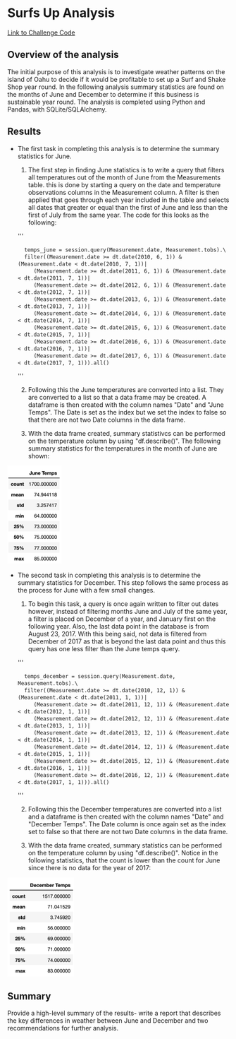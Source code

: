 # Surfs Up Analysis

[Link to Challenge Code](https://github.com/c-geisel/Surfs_Up/blob/main/SurfsUp_Challenge.ipynb)

## Overview of the analysis 
The initial purpose of this analysis is to investigate weather patterns on the island of Oahu to decide if it would be profitable to set up a Surf and Shake Shop year round. In the following analysis summary statistics are found on the months of June and December to determine if this business is sustainable year round. The analysis is completed using Python and Pandas, with SQLite/SQLAlchemy.

## Results 
- The first task in completing this analysis is to determine the summary statistics for June.
    1. The first step in finding June statistics is to write a query that filters all temperatures out of the month of June from the Measurements table. this is      done by starting a query on the date and temperature observations columns in the Measurement column. A filter is then applied that goes through each year           included in the table and selects all dates that greater or equal than the first of June and less than the first of July from the same year. The code for this looks as the following:

    '''

        temps_june = session.query(Measurement.date, Measurement.tobs).\
        filter((Measurement.date >= dt.date(2010, 6, 1)) & (Measurement.date < dt.date(2010, 7, 1))|
           (Measurement.date >= dt.date(2011, 6, 1)) & (Measurement.date < dt.date(2011, 7, 1))|
           (Measurement.date >= dt.date(2012, 6, 1)) & (Measurement.date < dt.date(2012, 7, 1))|
           (Measurement.date >= dt.date(2013, 6, 1)) & (Measurement.date < dt.date(2013, 7, 1))|
           (Measurement.date >= dt.date(2014, 6, 1)) & (Measurement.date < dt.date(2014, 7, 1))|
           (Measurement.date >= dt.date(2015, 6, 1)) & (Measurement.date < dt.date(2015, 7, 1))|
           (Measurement.date >= dt.date(2016, 6, 1)) & (Measurement.date < dt.date(2016, 7, 1))|
           (Measurement.date >= dt.date(2017, 6, 1)) & (Measurement.date < dt.date(2017, 7, 1))).all()

    '''
    
    2. Following this the June temperatures are converted into a list. They are converted to a list so that a data frame may be created. A dataframe is then created with the column names "Date" and "June Temps". The Date is set as the index but we set the index to false so that there are not two Date columns in the data frame. 


    3. With the data frame created, summary statistivcs can be performed on the temperature column by using "df.describe()". The following summary statistics for the temperatures in the month of June are shown:

![june_temp_stats.png](Images/june_temp_stats.png)

- The second task in completing this analysis is to determine the summary statistics for December. This step follows the same process as the process for June with a few small changes.
    1. To begin this task, a query is once again written to filter out dates however, instead of filtering months June and July of the same year, a filter is placed on December of a year, and January first on the following year. Also, the last data point in the database is from August 23, 2017. With this being said, not data is filtered from December of 2017 as that is beyond the last data point and thus this query has one less filter than the June temps query. 

    '''

        temps_december = session.query(Measurement.date, Measurement.tobs).\
        filter((Measurement.date >= dt.date(2010, 12, 1)) & (Measurement.date < dt.date(2011, 1, 1))|
           (Measurement.date >= dt.date(2011, 12, 1)) & (Measurement.date < dt.date(2012, 1, 1))|
           (Measurement.date >= dt.date(2012, 12, 1)) & (Measurement.date < dt.date(2013, 1, 1))|
           (Measurement.date >= dt.date(2013, 12, 1)) & (Measurement.date < dt.date(2014, 1, 1))|
           (Measurement.date >= dt.date(2014, 12, 1)) & (Measurement.date < dt.date(2015, 1, 1))|
           (Measurement.date >= dt.date(2015, 12, 1)) & (Measurement.date < dt.date(2016, 1, 1))|
           (Measurement.date >= dt.date(2016, 12, 1)) & (Measurement.date < dt.date(2017, 1, 1))).all()
    '''
    
    2. Following this the December temperatures are converted into a list and a dataframe is then created with the column names "Date" and "December Temps". The Date column is once again set as the index set to false so that there are not two Date columns in the data frame. 


    3. With the data frame created, summary statistics can be performed on the temperature column by using "df.describe()". Notice in the following statistics, that the count is lower than the count for June since there is no data for the year of 2017:

![december_temp_stats.png](Images/december_temp_stats.png)

## Summary 
Provide a high-level summary of the results- write a report that describes the key differences in weather between June and December and two recommendations for further analysis.


